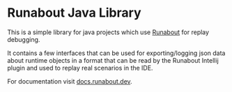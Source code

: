 # Runabout Java Library

This is a simple library for java projects which use [Runabout](https://www.runabout.dev) for replay debugging. 

It contains a few interfaces that can be used for exporting/logging json data about runtime objects in a format that can be read by the Runabout Intellij plugin and used to replay real scenarios in the IDE.

For documentation visit [docs.runabout.dev](https://docs.runabout.dev).
